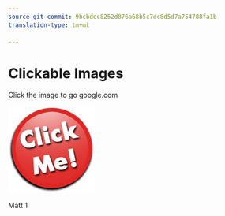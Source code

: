 ```yaml
---
source-git-commit: 9bcbdec8252d876a68b5c7dc8d5d7a754788fa1b
translation-type: tm+mt

---
```

# Clickable Images

Click the image to go google.com

[![](clickme.jpg)](https://www.google.com)

Matt 1
